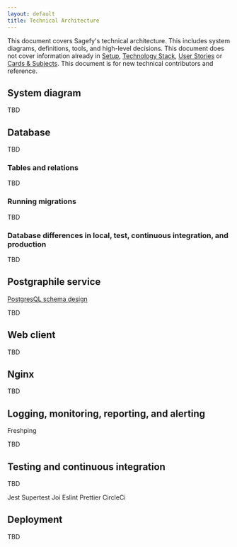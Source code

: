 ```yaml
---
layout: default
title: Technical Architecture
---
```


This document covers Sagefy's technical architecture. This includes system diagrams, definitions, tools, and high-level decisions. This document does not cover information already in [Setup](/setup), [Technology Stack](/technology-stack), [User Stories](/user-stories) or [Cards & Subjects](/cards-subjects). This document is for new technical contributors and reference.

## System diagram

<!--
digraph workflow {
  concentrate=true
  compound=true

  graph [
    fontsize=18
    fontcolor="#222222"
    color="#eeeeee"
  ]
  node [
    fontsize=12
    fontcolor="#333333"
    color="#dddddd"
    shape="plaintext"
  ]
  edge [
    fontsize=10
    color="#cccccc"
    fontcolor="#666666"
  ]

  PostgreSQL
    dbmate
  Node.js-Server
    Postgraphile
    Mailgun
  Node.js-Client
    React
    Express
    Drab.css
    Feather-Icons
  Nginx
  Docker-Compose on Ubuntu
  DigitalOcean
  CloudFlare
}
-->

<style>svg{max-width:100%;}</style>

TBD

## Database

TBD

### Tables and relations

TBD

### Running migrations

TBD

### Database differences in local, test, continuous integration, and production

TBD

## Postgraphile service

[PostgresQL schema design](https://www.graphile.org/postgraphile/postgresql-schema-design/)

TBD

## Web client

TBD

## Nginx

TBD

## Logging, monitoring, reporting, and alerting

Freshping

TBD

## Testing and continuous integration

TBD

Jest
Supertest
Joi
Eslint
Prettier
CircleCi

## Deployment

TBD
